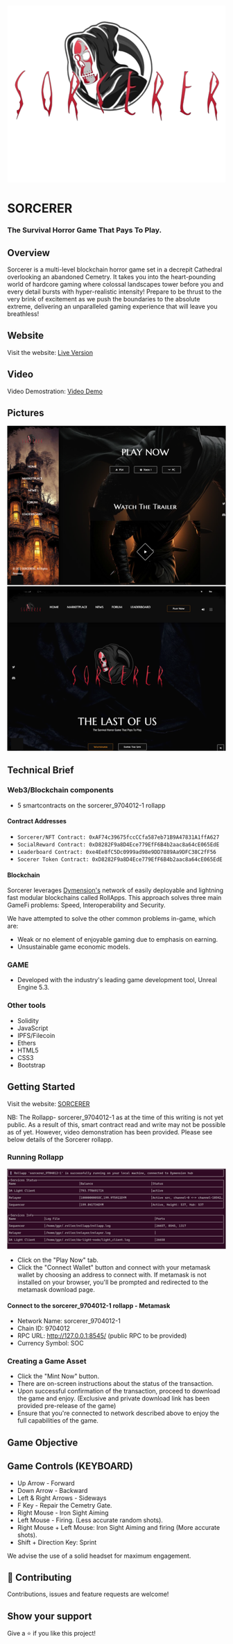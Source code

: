 ![screenshot](./Insignia-logo.png)
# SORCERER
### The Survival Horror Game That Pays To Play.

## Overview
Sorcerer is a multi-level blockchain horror game set in a decrepit Cathedral overlooking an abandoned Cemetry. It takes you into the heart-pounding world of hardcore gaming where colossal landscapes tower before you and every detail bursts with hyper-realistic intensity! Prepare to be thrust to the very brink of excitement as we push the boundaries to the absolute extreme, delivering an unparalleled gaming experience that will leave you breathless!  

## Website
Visit the website: [Live Version]()

## Video
Video Demostration: [Video Demo]()

## Pictures
![screenshot](./main.png)
![screenshot](./play.png)

## Technical Brief
### Web3/Blockchain components
- 5 smartcontracts on the sorcerer_9704012-1 rollapp
#### Contract Addresses
- `Sorcerer/NFT Contract: 0xAF74c39675fccCCfa587eb71B9A47831A1ffA627`
- `SocialReward Contract: 0xD8282F9a8D4Ece779EfF6B4b2aac8a64cE065EdE`
- `Leaderboard Contract: 0xe4Ee8fC5Dc0999ad98e9DD7889Aa9DFC38C2fF56`
- `Socerer Token Contract: 0xD8282F9a8D4Ece779EfF6B4b2aac8a64cE065EdE`
#### Blockchain
Sorcerer leverages [Dymension's](https://dymension.xyz/) network of easily deployable and lightning fast modular blockchains called RollApps. This approach solves three main GameFi problems: Speed, Interoperability and Security.

We have attempted to solve the other common problems in-game, which are:
- Weak or no element of enjoyable gaming due to emphasis on earning.
- Unsustainable game economic models.

### GAME
- Developed with the industry's leading game development tool, Unreal Engine 5.3.

### Other tools
- Solidity
- JavaScript
- IPFS/Filecoin
- Ethers
- HTML5
- CSS3
- Bootstrap

## Getting Started
Visit the website: [SORCERER]()
 
NB: The Rollapp- sorcerer_9704012-1 as at the time of this writing is not yet public. As a result of this, smart contract read and write may not be possible as of yet. However, video demonstration has been provided. Please see below details of the Sorcerer rollapp.
### Running Rollapp
![screenshot](./Rollapp.png)

- Click on the "Play Now" tab.
- Click the "Connect Wallet" button and connect with your metamask wallet by choosing an address to connect with. If metamask is not installed on your browser, you'll be prompted and redirected to the metamask download page.
#### Connect to the sorcerer_9704012-1 rollapp - Metamask
- Network Name: sorcerer_9704012-1
- Chain ID: 9704012
- RPC URL: http://127.0.0.1:8545/   (public RPC to be provided)
- Currency Symbol: SOC

### Creating a Game Asset
- Click the "Mint Now" button.
- There are on-screen instructions about the status of the transaction. 
- Upon successful confirmation of the transaction, proceed to download the game and enjoy. (Exclusive and private download link has been provided pre-release of the game)
- Ensure that you're connected to network described above to enjoy the full capabilities of the game.

## Game Objective

## Game Controls (KEYBOARD)
- Up Arrow - Forward
- Down Arrow - Backward
- Left & Right Arrows - Sideways
- F Key - Repair the Cemetry Gate.
- Right Mouse - Iron Sight Aiming
- Left Mouse - Firing. (Less accurate random shots).
- Right Mouse + Left Mouse: Iron Sight Aiming and firing (More accurate shots).
- Shift + Direction Key: Sprint

We advise the use of a solid headset for maximum engagement.
## 🤝 Contributing

Contributions, issues and feature requests are welcome!

## Show your support

Give a ⭐️ if you like this project!
